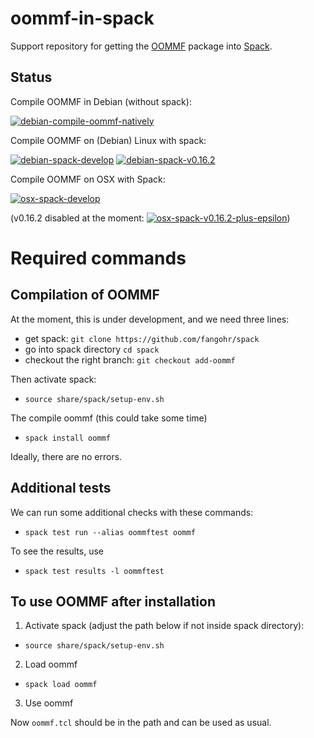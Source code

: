 # oommf-in-spack

Support repository for getting the [OOMMF](https://math.nist.gov/oommf/) package into [Spack](http://spack.readthedocs.io).

## Status

Compile OOMMF in Debian (without spack):

[![debian-compile-oommf-natively](https://github.com/fangohr/oommf-in-spack/actions/workflows/debian-compile-oommf-natively.yml/badge.svg)](https://github.com/fangohr/oommf-in-spack/actions/workflows/debian-compile-oommf-natively.yml)

Compile OOMMF on (Debian) Linux with spack:

[![debian-spack-develop](https://github.com/fangohr/oommf-in-spack/actions/workflows/debian-spack-develop.yml/badge.svg)](https://github.com/fangohr/oommf-in-spack/actions/workflows/debian-spack-develop.yml)
[![debian-spack-v0.16.2](https://github.com/fangohr/oommf-in-spack/actions/workflows/debian-spack-v0.16.2.yml/badge.svg)](https://github.com/fangohr/oommf-in-spack/actions/workflows/debian-spack-v0.16.2.yml)

Compile OOMMF on OSX with Spack: 

[![osx-spack-develop](https://github.com/fangohr/oommf-in-spack/actions/workflows/osx-spack-develop.yml/badge.svg)](https://github.com/fangohr/oommf-in-spack/actions/workflows/osx-spack-develop.yml)

(v0.16.2 disabled at the moment: [![osx-spack-v0.16.2-plus-epsilon](https://github.com/fangohr/oommf-in-spack/actions/workflows/osx-spack-v0.16.2.yml/badge.svg)](https://github.com/fangohr/oommf-in-spack/actions/workflows/osx-spack-v0.16.2.yml))


# Required commands

## Compilation of OOMMF

At the moment, this is under development, and we need three lines:

- get spack: `git clone https://github.com/fangohr/spack`
- go into spack directory `cd spack`
- checkout the right branch: `git checkout add-oommf`

Then activate spack:

- `source share/spack/setup-env.sh`

The compile oommf (this could take some time)

- `spack install oommf`

Ideally, there are no errors.

## Additional tests

We can run some additional checks with these commands:

- `spack test run --alias oommftest oommf`

To see the results, use
- `spack test results -l oommftest`

## To use OOMMF after installation

1. Activate spack (adjust the path below if not inside spack directory):

- `source share/spack/setup-env.sh`

2. Load oommf

- `spack load oommf`

3. Use oommf

Now `oommf.tcl` should be in the path and can be used as usual.




